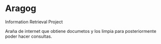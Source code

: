 # Aragog
Information Retrieval Project

Araña de internet que obtiene documetos y los limpia para posteriormente poder hacer consultas.
